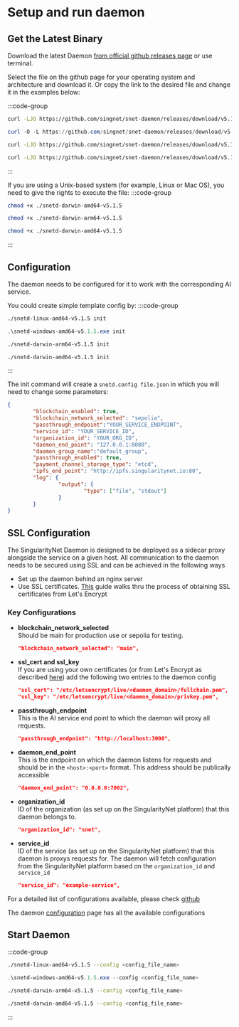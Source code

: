 # Setup and run daemon

## Get the Latest Binary

Download the latest Daemon [from official github releases page](https://github.com/singnet/snet-daemon/releases/latest) or use terminal.

Select the file on the github page for your operating system and architecture and download it. Or copy the link to the desired file and change it in the examples below:

:::code-group

```sh [Linux]
curl -LJO https://github.com/singnet/snet-daemon/releases/download/v5.1.5/snetd-linux-amd64-v5.1.5
```

```powershell [Windows Powershell/Cmd]
curl -O -L https://github.com/singnet/snet-daemon/releases/download/v5.1.5/snetd-windows-amd64-v5.1.5.exe
```

```sh [MacOS ARM]
curl -LJO https://github.com/singnet/snet-daemon/releases/download/v5.1.5/snetd-darwin-arm64-v5.1.5
```

```sh [MacOS Intel]
curl -LJO https://github.com/singnet/snet-daemon/releases/download/v5.1.5/snetd-darwin-amd64-v5.1.5
```

:::

If you are using a Unix-based system (for example, Linux or Mac OS), you need to give the rights to execute the file:
:::code-group

```sh [Linux]
chmod +x ./snetd-darwin-amd64-v5.1.5
```

```sh [MacOS ARM]
chmod +x ./snetd-darwin-arm64-v5.1.5
```

```sh [MacOS Intel]
chmod +x ./snetd-darwin-amd64-v5.1.5
```

:::

## Configuration 

The daemon needs to be configured for it to work with the corresponding AI service.

You could create simple template config by: 
:::code-group

```sh [Linux]
./snetd-linux-amd64-v5.1.5 init
```

```powershell [Windows Powershell/Cmd]
.\snetd-windows-amd64-v5.1.5.exe init
```

```sh [MacOS ARM]
./snetd-darwin-arm64-v5.1.5 init
```

```sh [MacOS Intel]
./snetd-darwin-amd64-v5.1.5 init
```

:::

The init command will create a `snetd.config file.json` in which you will need to change some parameters:

```json
{
        "blockchain_enabled": true,
        "blockchain_network_selected": "sepolia",
        "passthrough_endpoint":"YOUR_SERVICE_ENDPOINT",
        "service_id": "YOUR_SERVICE_ID",
        "organization_id": "YOUR_ORG_ID",
        "daemon_end_point": "127.0.0.1:8080",
        "daemon_group_name":"default_group",
        "passthrough_enabled": true,
        "payment_channel_storage_type": "etcd",
        "ipfs_end_point": "http://ipfs.singularitynet.io:80",
        "log": {
                "output": {
                        "type": ["file", "stdout"]
                }
        }  
}
```

## SSL Configuration
The SingularityNet Daemon is designed to be deployed as a sidecar proxy alongside the service on a given host. All communication to the daemon needs to be secured using SSL and can be achieved in the following ways

* Set up the daemon behind an nginx server
* Use SSL certificates. <a href="https://dev.singularitynet.io/docs/ai-developers/daemon-ssl-setup/" target="_blank">This</a> guide walks thru the process of obtaining SSL certificates from Let's Encrypt

### Key Configurations
* **blockchain_network_selected**
  <br/>
  Should be main for production use or sepolia for testing.
   ```json
   "blockchain_network_selected": "main",
   ```   

* **ssl_cert and ssl_key**
  <br/>
  If you are using your own certificates (or from Let's Encrypt as described [here](/docs/products/DecentralizedAIPlatform/Daemon/daemon-ssl-setup/)) add the following two entries to the daemon config
   ```json
   "ssl_cert": "/etc/letsencrypt/live/<daemon_domain>/fullchain.pem",
   "ssl_key": "/etc/letsencrypt/live/<daemon_domain>/privkey.pem",
   ``` 
* **passthrough_endpoint**
  <br/>
  This is the AI service end point to which the daemon will proxy all requests.
   ```json
   "passthrough_endpoint": "http://localhost:3000",
   ``` 
* **daemon_end_point**
  <br/>
  This is the endpoint on which the daemon listens for requests and should be in the `<host>:<port>` format. This address should be publically accessible
   ```json
   "daemon_end_point": "0.0.0.0:7002",
   ```   

* **organization_id**
  <br/>
  ID of the organization (as set up on the SingularityNet platform) that this daemon belongs to.
   ```json
   "organization_id": "snet",
   ```   

* **service_id**
  <br/>
  ID of the service (as set up on the SingularityNet platform) that this daemon is proxys requests for. The daemon will fetch configuration from the SingularityNet platform based on the `organization_id` and `service_id`
   ```json
   "service_id": "example-service",
   ```   


For a detailed list of configurations available, please check [github](https://github.com/singnet/snet-daemon)

The daemon <a href="https://github.com/singnet/snet-daemon#configuration" target="_blank">configuration</a> page has all the available configurations

## Start Daemon

:::code-group

```sh [Linux]
./snetd-linux-amd64-v5.1.5 --config <config_file_name>
```

```powershell [Windows Powershell/Cmd]
.\snetd-windows-amd64-v5.1.5.exe --config <config_file_name>
```

```sh [MacOS ARM]
./snetd-darwin-arm64-v5.1.5 --config <config_file_name>
```

```sh [MacOS Intel]
./snetd-darwin-amd64-v5.1.5 --config <config_file_name>
```

:::
